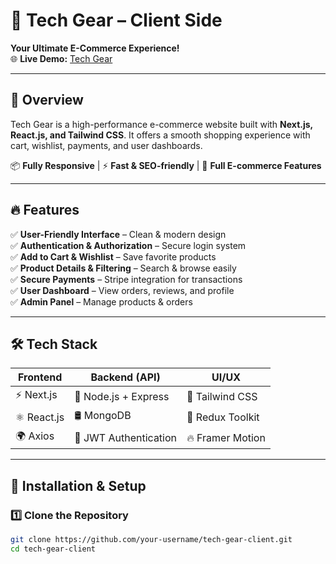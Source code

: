 # 🚀 Tech Gear – Client Side

**Your Ultimate E-Commerce Experience!**  
🌐 **Live Demo:** [Tech Gear](https://tech-gear-client-side.vercel.app/)

---

## 🎯 Overview

Tech Gear is a high-performance e-commerce website built with **Next.js, React.js, and Tailwind CSS**. It offers a smooth shopping experience with cart, wishlist, payments, and user dashboards.

📦 **Fully Responsive** | ⚡ **Fast & SEO-friendly** | 🛒 **Full E-commerce Features**

---

## 🔥 Features

✅ **User-Friendly Interface** – Clean & modern design  
✅ **Authentication & Authorization** – Secure login system  
✅ **Add to Cart & Wishlist** – Save favorite products  
✅ **Product Details & Filtering** – Search & browse easily  
✅ **Secure Payments** – Stripe integration for transactions  
✅ **User Dashboard** – View orders, reviews, and profile  
✅ **Admin Panel** – Manage products & orders

---

## 🛠 Tech Stack

| Frontend    | Backend (API)         | UI/UX            |
| ----------- | --------------------- | ---------------- |
| ⚡ Next.js  | 🚀 Node.js + Express  | 🎨 Tailwind CSS  |
| ⚛️ React.js | 🛢 MongoDB             | 🔄 Redux Toolkit |
| 🌍 Axios    | 🔐 JWT Authentication | 🔥 Framer Motion |

---

## 📌 Installation & Setup

### 1️⃣ Clone the Repository

```sh
git clone https://github.com/your-username/tech-gear-client.git
cd tech-gear-client
```
